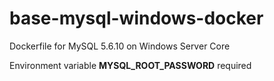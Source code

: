 # base-mysql-windows-docker
Dockerfile for MySQL 5.6.10 on Windows Server Core

Environment variable **MYSQL_ROOT_PASSWORD** required
